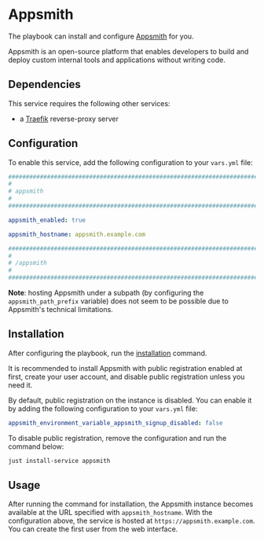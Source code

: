 <!--
SPDX-FileCopyrightText: 2020 - 2024 MDAD project contributors
SPDX-FileCopyrightText: 2020 - 2024 Slavi Pantaleev
SPDX-FileCopyrightText: 2020 Aaron Raimist
SPDX-FileCopyrightText: 2020 Chris van Dijk
SPDX-FileCopyrightText: 2020 Dominik Zajac
SPDX-FileCopyrightText: 2020 Mickaël Cornière
SPDX-FileCopyrightText: 2022 François Darveau
SPDX-FileCopyrightText: 2022 Julian Foad
SPDX-FileCopyrightText: 2022 Warren Bailey
SPDX-FileCopyrightText: 2023 Antonis Christofides
SPDX-FileCopyrightText: 2023 Felix Stupp
SPDX-FileCopyrightText: 2023 Julian-Samuel Gebühr
SPDX-FileCopyrightText: 2023 Pierre 'McFly' Marty
SPDX-FileCopyrightText: 2024 - 2025 Suguru Hirahara

SPDX-License-Identifier: AGPL-3.0-or-later
-->

# Appsmith

The playbook can install and configure [Appsmith](https://www.appsmith.com/) for you.

Appsmith is an open-source platform that enables developers to build and deploy custom internal tools and applications without writing code.

## Dependencies

This service requires the following other services:

- a [Traefik](traefik.md) reverse-proxy server

## Configuration

To enable this service, add the following configuration to your `vars.yml` file:

```yaml
########################################################################
#                                                                      #
# appsmith                                                             #
#                                                                      #
########################################################################

appsmith_enabled: true

appsmith_hostname: appsmith.example.com

########################################################################
#                                                                      #
# /appsmith                                                            #
#                                                                      #
########################################################################
```

**Note**: hosting Appsmith under a subpath (by configuring the `appsmith_path_prefix` variable) does not seem to be possible due to Appsmith's technical limitations.

## Installation

After configuring the playbook, run the [installation](../installing.md) command.

It is recommended to install Appsmith with public registration enabled at first, create your user account, and disable public registration unless you need it.

By default, public registration on the instance is disabled. You can enable it by adding the following configuration to your `vars.yml` file:

```yaml
appsmith_environment_variable_appsmith_signup_disabled: false
```

To disable public registration, remove the configuration and run the command below:

```sh
just install-service appsmith
```

## Usage

After running the command for installation, the Appsmith instance becomes available at the URL specified with `appsmith_hostname`. With the configuration above, the service is hosted at `https://appsmith.example.com`. You can create the first user from the web interface.
